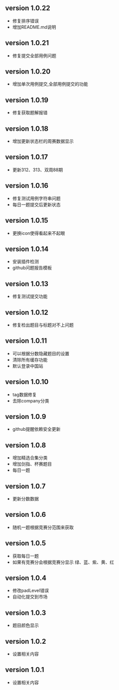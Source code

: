 

## version 1.0.22
- 修复排序错误
- 增加README.md说明
## version 1.0.21
- 修复提交全部用例问题
## version 1.0.20
- 增加单次用例提交,全部用例提交的功能

## version 1.0.19
- 修复获取题解报错
## version 1.0.18
- 增加更新状态栏的周赛数据显示

## version 1.0.17
- 更新312、313、双周88期

## version 1.0.16
- 修复测试用例字符串问题
- 每日一题提交后更新状态

## version 1.0.15
- 更换icon使得看起来不起眼

## version 1.0.14
- 安装插件检测
- github问题报告模板

## version 1.0.13
- 修复测试提交功能

## version 1.0.12
- 修复检出题目与标题对不上问题

## version 1.0.11
- 可以根据分数隐藏题目的设置
- 清除所有缓存功能
- 默认登录中国站

## version 1.0.10
- tag数据修复
- 去除company分类

## version 1.0.9
- github提醒依赖安全更新

## version 1.0.8
- 增加精选合集分类
- 增加剑指、杯赛题目
- 每日一题

## version 1.0.7
- 更新分数数据

## version 1.0.6
- 随机一题根据竞赛分范围来获取

## version 1.0.5
- 获取每日一题
- 如果有竞赛分会根据竞赛分显示 绿、蓝、紫、黄、红

## version 1.0.4
- 修改padLevel错误
- 自动化提交到市场

## version 1.0.3
- 题目颜色显示

## version 1.0.2
- 设置相关内容

## version 1.0.1
- 设置相关内容

